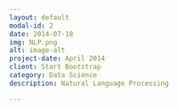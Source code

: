```yaml
---
layout: default
modal-id: 2
date: 2014-07-18
img: NLP.png
alt: image-alt
project-date: April 2014
client: Start Bootstrap
category: Data Science
description: Natural Language Processing

---
```

